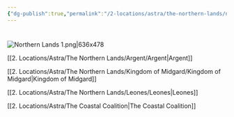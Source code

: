 ```yaml
---
{"dg-publish":true,"permalink":"/2-locations/astra/the-northern-lands/northern-lands/"}
---
```


# 

![Northern Lands 1.png|636x478](/img/user/Images/Northern%20Lands%201.png)

[[2. Locations/Astra/The Northern Lands/Argent/Argent\|Argent]]

[[2. Locations/Astra/The Northern Lands/Kingdom of Midgard/Kingdom of Midgard\|Kingdom of Midgard]]

[[2. Locations/Astra/The Northern Lands/Leones/Leones\|Leones]]

[[2. Locations/Astra/The Coastal Coalition\|The Coastal Coalition]]
